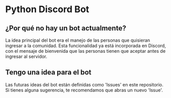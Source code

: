 # Python Discord Bot

## ¿Por qué no hay un bot actualmente?

La idea principal del bot era el manejo de las personas que quisieran ingresar a la comunidad.
Esta funcionalidad ya está incorporada en Discord, con el mensaje de bienvenida que las personas tienen que aceptar antes de ingresar al servidor.

## Tengo una idea para el bot

Las futuras ideas del bot están definidas como 'Issues' en este repositorio.
Si tienes alguna sugerencia, te recomendamos que abras un nuevo 'Issue'.
